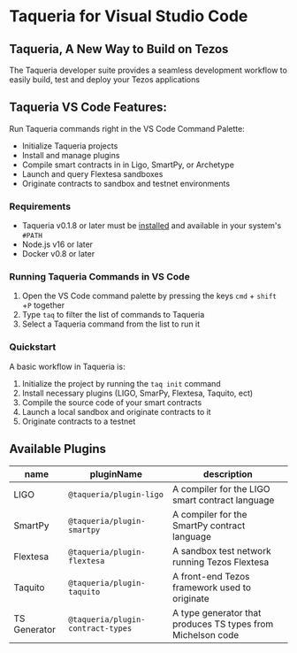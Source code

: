 # Taqueria for Visual Studio Code

## Taqueria, A New Way to Build on Tezos

The Taqueria developer suite provides a seamless development workflow to easily build, test and deploy your Tezos applications

## Taqueria VS Code Features:
Run Taqueria commands right in the VS Code Command Palette:
- Initialize Taqueria projects
- Install and manage plugins
- Compile smart contracts in in Ligo, SmartPy, or Archetype
- Launch and query Flextesa sandboxes
- Originate contracts to sandbox and testnet environments

### Requirements

- Taqueria v0.1.8 or later must be [installed](https://taqueria.io/docs/getting-started/installation/) and available in your system's `#PATH`
- Node.js v16 or later
- Docker v0.8 or later

### Running Taqueria Commands in VS Code
1. Open the VS Code command palette by pressing the keys `cmd` + `shift` +`P` together
2. Type `taq` to filter the list of commands to Taqueria
3. Select a Taqueria command from the list to run it

### Quickstart

A basic workflow in Taqueria is:

1. Initialize the project by running the `taq init` command
2. Install necessary plugins (LIGO, SmarPy, Flextesa, Taquito, ect)
3. Compile the source code of your smart contracts
4. Launch a local sandbox and originate contracts to it
5. Originate contracts to a testnet

## Available Plugins

| name         |  pluginName                       |  description                                                |
|--------------|------------------------------     |-------------------------------------------------------------|
| LIGO         | `@taqueria/plugin-ligo`           | A compiler for the LIGO smart contract language             |
| SmartPy      | `@taqueria/plugin-smartpy`        | A compiler for the SmartPy contract language                |
| Flextesa     | `@taqueria/plugin-flextesa`       | A sandbox test network running Tezos Flextesa               | 
| Taquito      | `@taqueria/plugin-taquito`        | A front-end Tezos framework used to originate               |
| TS Generator | `@taqueria/plugin-contract-types` | A type generator that produces TS types from Michelson code |
